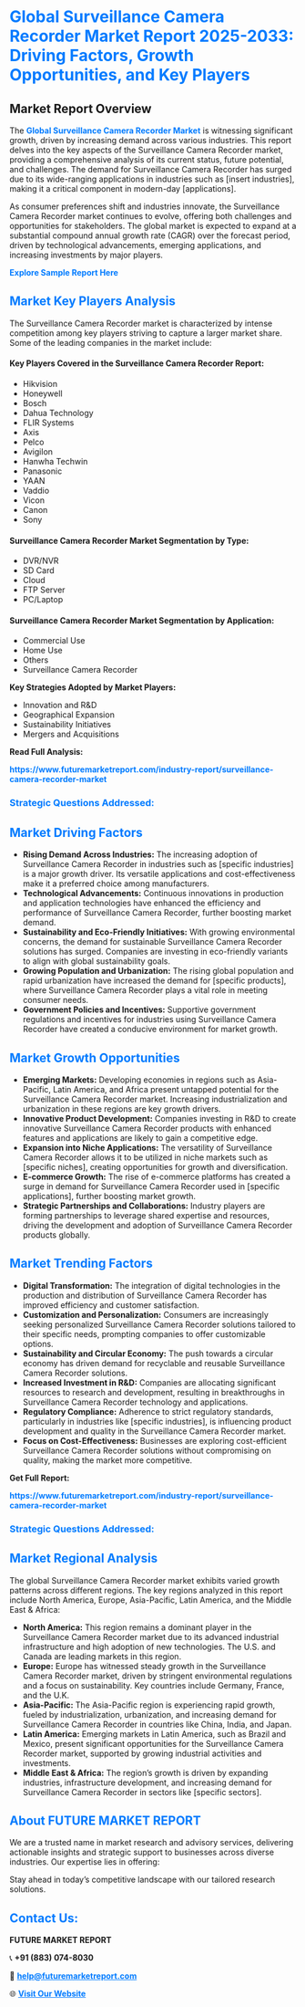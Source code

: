 <h1 style="color: #007BFF;">Global Surveillance Camera Recorder Market Report 2025-2033: Driving Factors, Growth Opportunities, and Key Players</h1>

<section id="overview">
<h2>Market Report Overview</h2>
<p>The <a href="https://www.futuremarketreport.com/industry-report/surveillance-camera-recorder-market" style="color: #007BFF; text-decoration: none;"><strong>Global Surveillance Camera Recorder Market</strong></a> is witnessing significant growth, driven by increasing demand across various industries. This report delves into the key aspects of the Surveillance Camera Recorder market, providing a comprehensive analysis of its current status, future potential, and challenges. The demand for Surveillance Camera Recorder has surged due to its wide-ranging applications in industries such as [insert industries], making it a critical component in modern-day [applications].</p>
<p>As consumer preferences shift and industries innovate, the Surveillance Camera Recorder market continues to evolve, offering both challenges and opportunities for stakeholders. The global market is expected to expand at a substantial compound annual growth rate (CAGR) over the forecast period, driven by technological advancements, emerging applications, and increasing investments by major players.</p>
</section>

<section id="overview">
<p><a href="https://www.futuremarketreport.com/request-sample/reportId=124303" style="color: #007BFF; text-decoration: none;"><strong>Explore Sample Report Here</strong></a></p>
</section>

<section id="key-players">
<h2 style="color: #007BFF;">Market Key Players Analysis</h2>
<p>The Surveillance Camera Recorder market is characterized by intense competition among key players striving to capture a larger market share. Some of the leading companies in the market include:</p>
<h4>Key Players Covered in the Surveillance Camera Recorder Report:</h4>
<ul><li>Hikvision</li><li>Honeywell</li><li>Bosch</li><li>Dahua Technology</li><li>FLIR Systems</li><li>Axis</li><li>Pelco</li><li>Avigilon</li><li>Hanwha Techwin</li><li>Panasonic</li><li>YAAN</li><li>Vaddio</li><li>Vicon</li><li>Canon</li><li>Sony</li></ul>
<h4>Surveillance Camera Recorder Market Segmentation by Type:</h4>
<ul><li>DVR/NVR</li><li>SD Card</li><li>Cloud</li><li>FTP Server</li><li>PC/Laptop</li></ul>

<h4>Surveillance Camera Recorder Market Segmentation by Application:</h4>
<ul><li>Commercial Use</li><li>Home Use</li><li>Others</li><li>Surveillance Camera Recorder</li></ul>
<p><strong>Key Strategies Adopted by Market Players:</strong></p>
<ul>
<li>Innovation and R&D</li>
<li>Geographical Expansion</li>
<li>Sustainability Initiatives</li>
<li>Mergers and Acquisitions</li>
</ul>
</section>

<section>
<p><strong>Read Full Analysis: </strong></p><a href="https://www.futuremarketreport.com/industry-report/surveillance-camera-recorder-market" style="color: #007BFF; text-decoration: none;"><strong>https://www.futuremarketreport.com/industry-report/surveillance-camera-recorder-market</strong></a>
<h3 style="color: #007BFF;">Strategic Questions Addressed:</h3>
</section>

<section id="driving-factors">
<h2 style="color: #007BFF;">Market Driving Factors</h2>
<ul>
<li><strong>Rising Demand Across Industries:</strong> The increasing adoption of Surveillance Camera Recorder in industries such as [specific industries] is a major growth driver. Its versatile applications and cost-effectiveness make it a preferred choice among manufacturers.</li>
<li><strong>Technological Advancements:</strong> Continuous innovations in production and application technologies have enhanced the efficiency and performance of Surveillance Camera Recorder, further boosting market demand.</li>
<li><strong>Sustainability and Eco-Friendly Initiatives:</strong> With growing environmental concerns, the demand for sustainable Surveillance Camera Recorder solutions has surged. Companies are investing in eco-friendly variants to align with global sustainability goals.</li>
<li><strong>Growing Population and Urbanization:</strong> The rising global population and rapid urbanization have increased the demand for [specific products], where Surveillance Camera Recorder plays a vital role in meeting consumer needs.</li>
<li><strong>Government Policies and Incentives:</strong> Supportive government regulations and incentives for industries using Surveillance Camera Recorder have created a conducive environment for market growth.</li>
</ul>
</section>

<section id="growth-opportunities">
<h2 style="color: #007BFF;">Market Growth Opportunities</h2>
<ul>
<li><strong>Emerging Markets:</strong> Developing economies in regions such as Asia-Pacific, Latin America, and Africa present untapped potential for the Surveillance Camera Recorder market. Increasing industrialization and urbanization in these regions are key growth drivers.</li>
<li><strong>Innovative Product Development:</strong> Companies investing in R&D to create innovative Surveillance Camera Recorder products with enhanced features and applications are likely to gain a competitive edge.</li>
<li><strong>Expansion into Niche Applications:</strong> The versatility of Surveillance Camera Recorder allows it to be utilized in niche markets such as [specific niches], creating opportunities for growth and diversification.</li>
<li><strong>E-commerce Growth:</strong> The rise of e-commerce platforms has created a surge in demand for Surveillance Camera Recorder used in [specific applications], further boosting market growth.</li>
<li><strong>Strategic Partnerships and Collaborations:</strong> Industry players are forming partnerships to leverage shared expertise and resources, driving the development and adoption of Surveillance Camera Recorder products globally.</li>
</ul>
</section>

<section id="trending-factors">
<h2 style="color: #007BFF;">Market Trending Factors</h2>
<ul>
<li><strong>Digital Transformation:</strong> The integration of digital technologies in the production and distribution of Surveillance Camera Recorder has improved efficiency and customer satisfaction.</li>
<li><strong>Customization and Personalization:</strong> Consumers are increasingly seeking personalized Surveillance Camera Recorder solutions tailored to their specific needs, prompting companies to offer customizable options.</li>
<li><strong>Sustainability and Circular Economy:</strong> The push towards a circular economy has driven demand for recyclable and reusable Surveillance Camera Recorder solutions.</li>
<li><strong>Increased Investment in R&D:</strong> Companies are allocating significant resources to research and development, resulting in breakthroughs in Surveillance Camera Recorder technology and applications.</li>
<li><strong>Regulatory Compliance:</strong> Adherence to strict regulatory standards, particularly in industries like [specific industries], is influencing product development and quality in the Surveillance Camera Recorder market.</li>
<li><strong>Focus on Cost-Effectiveness:</strong> Businesses are exploring cost-efficient Surveillance Camera Recorder solutions without compromising on quality, making the market more competitive.</li>
</ul>
</section>

<section>
<p><strong>Get Full Report: </strong></p><a href="https://www.futuremarketreport.com/industry-report/surveillance-camera-recorder-market" style="color: #007BFF; text-decoration: none;"><strong>https://www.futuremarketreport.com/industry-report/surveillance-camera-recorder-market</strong></a>
<h3 style="color: #007BFF;">Strategic Questions Addressed:</h3>
</section>


<section id="regional-analysis">
<h2 style="color: #007BFF;">Market Regional Analysis</h2>
<p>The global Surveillance Camera Recorder market exhibits varied growth patterns across different regions. The key regions analyzed in this report include North America, Europe, Asia-Pacific, Latin America, and the Middle East & Africa:</p>
<ul>
<li><strong>North America:</strong> This region remains a dominant player in the Surveillance Camera Recorder market due to its advanced industrial infrastructure and high adoption of new technologies. The U.S. and Canada are leading markets in this region.</li>
<li><strong>Europe:</strong> Europe has witnessed steady growth in the Surveillance Camera Recorder market, driven by stringent environmental regulations and a focus on sustainability. Key countries include Germany, France, and the U.K.</li>
<li><strong>Asia-Pacific:</strong> The Asia-Pacific region is experiencing rapid growth, fueled by industrialization, urbanization, and increasing demand for Surveillance Camera Recorder in countries like China, India, and Japan.</li>
<li><strong>Latin America:</strong> Emerging markets in Latin America, such as Brazil and Mexico, present significant opportunities for the Surveillance Camera Recorder market, supported by growing industrial activities and investments.</li>
<li><strong>Middle East & Africa:</strong> The region’s growth is driven by expanding industries, infrastructure development, and increasing demand for Surveillance Camera Recorder in sectors like [specific sectors].</li>
</ul>
</section>

<footer>
<h2 style="color: #007BFF;">About FUTURE MARKET REPORT</h2>
<p>We are a trusted name in market research and advisory services, delivering actionable insights and strategic support to businesses across diverse industries. Our expertise lies in offering:</p>

<p>Stay ahead in today’s competitive landscape with our tailored research solutions.</p>

<h2 style="color: #007BFF;">Contact Us:</h2>
<p><strong>FUTURE MARKET REPORT</strong></p>
<p>📞 <strong>+91 (883) 074-8030</strong></p>
<p>📧 <strong><a href="mailto:help@futuremarketreport.com" style="color: #007BFF;">help@futuremarketreport.com</a></strong></p>
<p>🌐 <strong><a href="https://www.futuremarketreport.com/" style="color: #007BFF;">Visit Our Website</a></strong></p>
</footer>